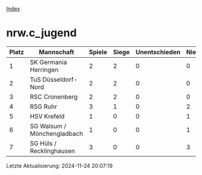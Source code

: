 [Index](./README.md)

# nrw.c_jugend

| Platz |  Mannschaft |  Spiele |  Siege |  Unentschieden |  Niederlagen |  Tore |  Differenz |  Punkte | 
| --- |  --- |  --- |  --- |  --- |  --- |  --- |  --- |  --- |  
|  1 |   SK Germania Herringen |   2 |   2 |   0 |   0 |   24:0 |   24 |   6 |  
|  2 |   TuS Düsseldorf-Nord |   2 |   2 |   0 |   0 |   17:0 |   17 |   6 |  
|  3 |   RSC Cronenberg |   2 |   2 |   0 |   0 |   14:7 |   7 |   6 |  
|  4 |   RSG Ruhr |   3 |   1 |   0 |   2 |   6:18 |   -12 |   3 |  
|  5 |   HSV Krefeld |   1 |   0 |   0 |   1 |   4:6 |   -2 |   0 |  
|  6 |   SG Walsum / Mönchengladbach |   1 |   0 |   0 |   1 |   3:8 |   -5 |   0 |  
|  7 |   SG Hüls / Recklinghausen |   3 |   0 |   0 |   3 |   0:29 |   -29 |   0 |  


Letzte Aktualisierung: 2024-11-24 20:07:19